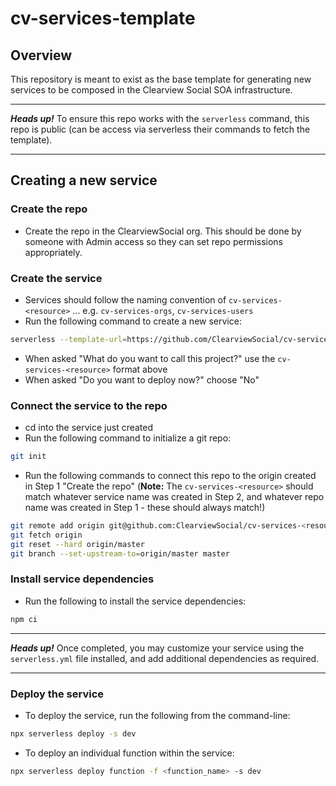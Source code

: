 # cv-services-template

## Overview

This repository is meant to exist as the base template for generating new services to be composed in the Clearview Social SOA infrastructure.

----
***Heads up!*** To ensure this repo works with the `serverless` command, this repo is public (can be access via serverless their commands to fetch the template).

----
## Creating a new service

### Create the repo

* Create the repo in the ClearviewSocial org. This should be done by someone with Admin access so they can set repo permissions appropriately.

### Create the service

* Services should follow the naming convention of `cv-services-<resource>` ... e.g. `cv-services-orgs`, `cv-services-users`
* Run the following command to create a new service:

```bash
serverless --template-url=https://github.com/ClearviewSocial/cv-services-template
```

* When asked "What do you want to call this project?" use the `cv-services-<resource>` format above
* When asked "Do you want to deploy now?" choose "No"

### Connect the service to the repo

* cd into the service just created
* Run the following command to initialize a git repo:

```bash
git init
```

* Run the following commands to connect this repo to the origin created in Step 1 "Create the repo" (**Note:** The `cv-services-<resource>` should match whatever service name was created in Step 2, and whatever repo name was created in Step 1 - these should always match!)

```bash
git remote add origin git@github.com:ClearviewSocial/cv-services-<resource>.git
git fetch origin
git reset --hard origin/master
git branch --set-upstream-to=origin/master master
```

### Install service dependencies

* Run the following to install the service dependencies:

```bash
npm ci
```

----

***Heads up!*** Once completed, you may customize your service using the `serverless.yml` file installed, and add additional dependencies as required.


----
### Deploy the service

* To deploy the service, run the following from the command-line:

```bash
npx serverless deploy -s dev
```

* To deploy an individual function within the service:

```bash
npx serverless deploy function -f <function_name> -s dev
```
